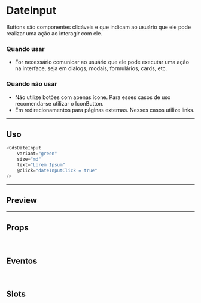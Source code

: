 # DateInput

Buttons são componentes clicáveis e que indicam ao usuário que ele pode realizar uma ação ao interagir com ele.

### Quando usar

- For necessário comunicar ao usuário que ele pode executar uma ação na interface,
  seja em dialogs, modais, formulários, cards, etc.

### Quando não usar

- Não utilize botões com apenas ícone. Para esses casos de uso recomenda-se utilizar o IconButton.
- Em redirecionamentos para páginas externas. Nesses casos utilize links.

---

## Uso

```js
<CdsDateInput
	variant="green"
	size="md"
	text="Lorem Ipsum"
	@click="dateInputClick = true"
/>
```

---

## Preview

<PreviewBuilder
	:component="CdsDateInput"
	:events="cdsDateInputEvents"
/>

---

## Props

<APITable
	name="DateInput"
	section="props"
/>
<br />

## Eventos

<APITable
	name="DateInput"
	section="events"
/>
<br />

## Slots

<APITable
	name="DateInput"
	section="slots"
/>

<script setup>
import CdsDateInput from '@/components/DateInput.vue';

const cdsDateInputEvents = [
	'dateInput-click'
];
</script>
